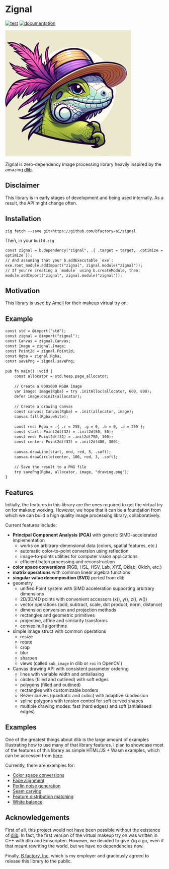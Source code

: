 # Zignal
[![test](https://github.com/bfactory-ai/zignal/actions/workflows/test.yml/badge.svg)](https://github.com/bfactory-ai/zignal/actions/workflows/test.yml)
[![documentation](https://github.com/bfactory-ai/zignal/actions/workflows/documentation.yml/badge.svg)](https://github.com/bfactory-ai/zignal/actions/workflows/documentation.yml)

<img src="https://github.com/bfactory-ai/zignal/blob/master/assets/liza.jpg" width=400>

Zignal is zero-dependency image processing library heavily inspired by the amazing [dlib](http://dlib.net).

## Disclaimer

This library is in early stages of development and being used internally.
As a result, the API might change often.

## Installation

```console
zig fetch --save git+https://github.com/bfactory-ai/zignal
```

Then, in your `build.zig`
```zig
const zignal = b.dependency("zignal", .{ .target = target, .optimize = optimize });
// And assuming that your b.addExecutable `exe`:
exe.root_module.addImport("zignal", zignal.module("zignal"));
// If you're creating a `module` using b.createModule, then:
module.addImport("zignal", zignal.module("zignal"));
```

## Motivation

This library is used by [Ameli](https://ameli.co.kr/) for their makeup virtual try on.

## Example

```zig
const std = @import("std");
const zignal = @import("zignal");
const Canvas = zignal.Canvas;
const Image = zignal.Image;
const Point2d = zignal.Point2d;
const Rgba = zignal.Rgba;
const savePng = zignal.savePng;

pub fn main() !void {
    const allocator = std.heap.page_allocator;

    // Create a 800x600 RGBA image
    var image: Image(Rgba) = try .initAlloc(allocator, 600, 800);
    defer image.deinit(allocator);

    // Create a drawing canvas
    const canvas: Canvas(Rgba) = .init(allocator, image);
    canvas.fill(Rgba.white);

    const red: Rgba = .{ .r = 255, .g = 0, .b = 0, .a = 255 };
    const start: Point2d(f32) = .init2d(50, 50);
    const end: Point2d(f32) = .init2d(750, 100);
    const center: Point2d(f32) = .init2d(400, 300);

    canvas.drawLine(start, end, red, 5, .soft);
    canvas.drawCircle(center, 100, red, 3, .soft);

    // Save the result to a PNG file
    try savePng(Rgba, allocator, image, "drawing.png");
}
```

## Features

Initially, the features in this library are the ones required to get the virtual try on for makeup working.
However, we hope that it can be a foundation from which we can build a high quality image processing library, collaboratively.

Current features include:

- **Principal Component Analysis (PCA)** with generic SIMD-accelerated implementation
  - works on arbitrary-dimensional data (colors, spatial features, etc.)
  - automatic color-to-point conversion using reflection
  - image-to-points utilities for computer vision applications
  - efficient batch processing and reconstruction
- **color space conversions** (RGB, HSL, HSV, Lab, XYZ, Oklab, Oklch, etc.)
- **matrix operations** with common linear algebra functions
- **singular value decomposition (SVD)** ported from dlib
- geometry
  - unified Point system with SIMD acceleration supporting arbitrary dimensions
  - 2D/3D/4D points with convenient accessors (x(), y(), z(), w())
  - vector operations (add, subtract, scale, dot product, norm, distance)
  - dimension conversion and projection methods
  - rectangles and geometric primitives
  - projective, affine and similarity transforms
  - convex hull algorithms
- simple image struct with common operations
  - resize
  - rotate
  - crop
  - blur
  - sharpen
  - views (called `sub_image` in dlib or `roi` in OpenCV.)
- Canvas drawing API with consistent parameter ordering
  - lines with variable width and antialiasing
  - circles (filled and outlined) with soft edges
  - polygons (filled and outlined)
  - rectangles with customizable borders
  - Bézier curves (quadratic and cubic) with adaptive subdivision
  - spline polygons with tension control for soft curved shapes
  - multiple drawing modes: fast (hard edges) and soft (antialiased edges)

## Examples

One of the greatest things about dlib is the large amount of examples illustrating how to use many of that library features.
I plan to showcase most of the features of this library as simple HTML/JS + Wasm examples, which can be accessed from [here](https://bfactory-ai.github.io/zignal/examples/).

Currently, there are examples for:
- [Color space conversions](https://bfactory-ai.github.io/zignal/examples/colorspaces.html)
- [Face alignment](https://bfactory-ai.github.io/zignal/examples/face-alignment.html)
- [Perlin noise generation](https://bfactory-ai.github.io/zignal/examples/perlin-noise.html)
- [Seam carving](https://bfactory-ai.github.io/zignal/examples/seam-carving.html)
- [Feature distribution matching](https://bfactory-ai.github.io/zignal/examples/fdm.html)
- [White balance](https://bfactory-ai.github.io/zignal/examples/white-balance.html)

## Acknowledgements

First of all, this project would not have been possible without the existence of [dlib](http://dlib.net).
In fact, the first version of the virtual makeup try on was written in C++ with dlib and Emscripten.
However, we decided to give Zig a go, even if that meant rewriting the world, but we have no dependencies now.

Finally, [B factory, Inc](https://www.bfactory.ai/), which is my employer and graciously agreed to release this library to the public.
